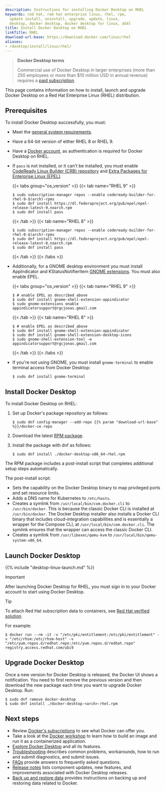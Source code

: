 ```yaml
---
description: Instructions for installing Docker Desktop on RHEL
keywords: red hat, red hat enterprise linux, rhel, rpm,
  update install, uninstall, upgrade, update, linux,
  desktop, docker desktop, docker desktop for linux, dd4l
title: Install Docker Desktop on RHEL
linkTitle: RHEL
download-url-base: https://download.docker.com/linux/rhel
aliases:
- /desktop/install/linux/rhel/
---
```


> **Docker Desktop terms**
>
> Commercial use of Docker Desktop in larger enterprises (more than 250
> employees or more than $10 million USD in annual revenue) requires a [paid
> subscription](https://www.docker.com/pricing/).

This page contains information on how to install, launch and upgrade Docker Desktop on a Red Hat Enterprise Linux (RHEL) distribution.

## Prerequisites

To install Docker Desktop successfully, you must:

- Meet the [general system requirements](_index.md#general-system-requirements).
- Have a 64-bit version of either RHEL 8 or RHEL 9.
- Have a [Docker account](/manuals/accounts/create-account.md), as authentication is required for Docker Desktop on RHEL.

- If `pass` is not installed, or it can't be installed, you must enable [CodeReady Linux Builder (CRB) repository](https://access.redhat.com/articles/4348511) and [Extra Packages for Enterprise Linux (EPEL)](https://docs.fedoraproject.org/en-US/epel/).

   {{< tabs group="os_version" >}}
   {{< tab name="RHEL 9" >}}
   ```console
   $ sudo subscription-manager repos --enable codeready-builder-for-rhel-9-$(arch)-rpms
   $ sudo dnf install https://dl.fedoraproject.org/pub/epel/epel-release-latest-9.noarch.rpm
   $ sudo dnf install pass
   ```

   {{< /tab >}}
   {{< tab name="RHEL 8" >}}
   ```console
   $ sudo subscription-manager repos --enable codeready-builder-for-rhel-8-$(arch)-rpms
   $ sudo dnf install https://dl.fedoraproject.org/pub/epel/epel-release-latest-8.noarch.rpm
   $ sudo dnf install pass
   ```

   {{< /tab >}}
   {{< /tabs >}}

- Additionally, for a GNOME desktop environment you must install AppIndicator and KStatusNotifierItem [GNOME extensions](https://extensions.gnome.org/extension/615/appindicator-support/). You must also enable EPEL.

   {{< tabs group="os_version" >}}
   {{< tab name="RHEL 9" >}}
   ```console
   $ # enable EPEL as described above
   $ sudo dnf install gnome-shell-extension-appindicator
   $ sudo gnome-extensions enable appindicatorsupport@rgcjonas.gmail.com
   ```

   {{< /tab >}}
   {{< tab name="RHEL 8" >}}
   ```console
   $ # enable EPEL as described above
   $ sudo dnf install gnome-shell-extension-appindicator
   $ sudo dnf install gnome-shell-extension-desktop-icons
   $ sudo gnome-shell-extension-tool -e appindicatorsupport@rgcjonas.gmail.com
   ```

   {{< /tab >}}
   {{< /tabs >}}

- If you're not using GNOME, you must install `gnome-terminal` to enable terminal access from Docker Desktop:

   ```console
   $ sudo dnf install gnome-terminal
   ```

## Install Docker Desktop

To install Docker Desktop on RHEL:

1. Set up Docker's package repository as follows:

   ```console
   $ sudo dnf config-manager --add-repo {{% param "download-url-base" %}}/docker-ce.repo
   ```

2. Download the latest [RPM package](https://desktop.docker.com/linux/main/amd64/docker-desktop-x86_64-rhel.rpm?utm_source=docker&utm_medium=webreferral&utm_campaign=docs-driven-download-linux-amd64).

3. Install the package with dnf as follows:

   ```console
   $ sudo dnf install ./docker-desktop-x86_64-rhel.rpm
   ```

The RPM package includes a post-install script that completes additional setup steps automatically.

The post-install script:

- Sets the capability on the Docker Desktop binary to map privileged ports and set resource limits.
- Adds a DNS name for Kubernetes to `/etc/hosts`.
- Creates a symlink from `/usr/local/bin/com.docker.cli` to `/usr/bin/docker`.
  This is because the classic Docker CLI is installed at `/usr/bin/docker`. The Docker Desktop installer also installs a Docker CLI binary that includes cloud-integration capabilities and is essentially a wrapper for the Compose CLI, at `/usr/local/bin/com.docker.cli`. The symlink ensures that the wrapper can access the classic Docker CLI. 
- Creates a symlink from `/usr/libexec/qemu-kvm` to `/usr/local/bin/qemu-system-x86_64`.

## Launch Docker Desktop

{{% include "desktop-linux-launch.md" %}}

> [!IMPORTANT]
>
> After launching Docker Desktop for RHEL, you must sign in to your Docker account to start using Docker Desktop.

> [!TIP]
>
> To attach Red Hat subscription data to containers, see [Red Hat verified solution](https://access.redhat.com/solutions/5870841).
>
> For example:
> ```console
> $ docker run --rm -it -v "/etc/pki/entitlement:/etc/pki/entitlement" -v "/etc/rhsm:/etc/rhsm-host" -v "/etc/yum.repos.d/redhat.repo:/etc/yum.repos.d/redhat.repo" registry.access.redhat.com/ubi9
> ```

## Upgrade Docker Desktop

Once a new version for Docker Desktop is released, the Docker UI shows a notification.
You need to first remove the previous version and then download the new package each time you want to upgrade Docker Desktop. Run:

```console
$ sudo dnf remove docker-desktop
$ sudo dnf install ./docker-desktop-<arch>-rhel.rpm
```

## Next steps

- Review [Docker's subscriptions](https://www.docker.com/pricing/) to see what Docker can offer you.
- Take a look at the [Docker workshop](/get-started/workshop/_index.md) to learn how to build an image and run it as a containerized application.
- [Explore Docker Desktop](/manuals/desktop/use-desktop/_index.md) and all its features.
- [Troubleshooting](/manuals/desktop/troubleshoot-and-support/troubleshoot/_index.md) describes common problems, workarounds, how to run and submit diagnostics, and submit issues.
- [FAQs](/manuals/desktop/troubleshoot-and-support/faqs/general.md) provide answers to frequently asked questions.
- [Release notes](/manuals/desktop/release-notes.md) lists component updates, new features, and improvements associated with Docker Desktop releases.
- [Back up and restore data](/manuals/desktop/settings-and-maintenance/backup-and-restore.md) provides instructions
  on backing up and restoring data related to Docker.
